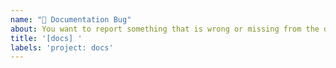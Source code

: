 ```yaml
---
name: "📃 Documentation Bug"
about: You want to report something that is wrong or missing from the documentation.
title: '[docs] '
labels: 'project: docs'
---
```


<!--
  Describe what's wrong or missing from the documentation.
  Provide a link to the related documentation page.
-->

